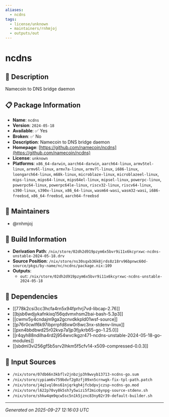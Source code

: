 ```yaml
---
aliases:
  - ncdns
tags:
  - license/unknown
  - maintainers/rnhmjoj
  - outputs/out
---
```


# ncdns

## 📝 Description

Namecoin to DNS bridge daemon

## 📋 Package Information

- **Name**: `ncdns`
- **Version**: `2024-05-18`
- **Available**: ✅ Yes
- **Broken**: ✅ No
- **Description**: Namecoin to DNS bridge daemon
- **Homepage**: [https://github.com/namecoin/ncdns](https://github.com/namecoin/ncdns)
- **License**: `unknown`
- **Platforms**: `x86_64-darwin`, `aarch64-darwin`, `aarch64-linux`, `armv5tel-linux`, `armv6l-linux`, `armv7a-linux`, `armv7l-linux`, `i686-linux`, `loongarch64-linux`, `m68k-linux`, `microblaze-linux`, `microblazeel-linux`, `mips-linux`, `mips64-linux`, `mips64el-linux`, `mipsel-linux`, `powerpc-linux`, `powerpc64-linux`, `powerpc64le-linux`, `riscv32-linux`, `riscv64-linux`, `s390-linux`, `s390x-linux`, `x86_64-linux`, `wasm64-wasi`, `wasm32-wasi`, `i686-freebsd`, `x86_64-freebsd`, `aarch64-freebsd`
## 👥 Maintainers

- @rnhmjoj


## 🔧 Build Information

- **Derivation Path**: `/nix/store/02dh2d919pzym6x5bvr9i11x6kcyrxwc-ncdns-unstable-2024-05-18.drv`
- **Source Position**: `/nix/store/ns30sqxb36k8jrds8z18rv96bpnwc60d-source/pkgs/by-name/nc/ncdns/package.nix:109`
- **Outputs**:
  - `out`:  `/nix/store/02dh2d919pzym6x5bvr9i11x6kcyrxwc-ncdns-unstable-2024-05-18`

## 🔗 Dependencies

- [[778k2csi3cc3hcfa4rn5x94fprhrj7vd-libcap-2.76]]
- [[bjsb6wdjykafnkixq156qdvmxhsm2bai-bash-5.3p3]]
- [[cwmv5y4cndajm9ga2gcnvdkkpld01wsf-source]]
- [[p76r0cwlf6k97ibprrpfd8xw0r8wc3nx-stdenv-linux]]
- [[pxn4bbdbwd25r02kvp7a1jp3fjykrb65-go-1.25.0]]
- [[r4qyh88ndilha4rd2j954wvclkgzr471-ncdns-unstable-2024-05-18-go-modules]]
- [[sbdml3vi256gf5b5srv2lhkm5f5cfv14-x509-compressed-0.0.3]]

## 📁 Input Sources

- `/nix/store/07db66n3kbflv2jnbzjp3h9wvyb13713-ncdns-go.sum`
- `/nix/store/cypiam6v759bdvf2g0zfj09xn5crnwgk-fix-tpl-path.patch`
- `/nix/store/j4q1vql0ns61njqrkgh4jfcbdpvjczsp-ncdns-go.mod`
- `/nix/store/l622p70vy8k5sh7y5wizi5f2mic6ynpg-source-stdenv.sh`
- `/nix/store/shkw4qm9qcw5sc5n1k5jznc83ny02r39-default-builder.sh`

---
*Generated on 2025-09-27 12:16:03 UTC*
